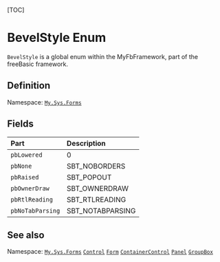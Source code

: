 [TOC]
# BevelStyle Enum
`BevelStyle` is a global enum within the MyFbFramework, part of the freeBasic framework.

## Definition
Namespace: [`My.Sys.Forms`](My.Sys.Forms.md)
## Fields
|Part|Description|
| :------------ | :------------ |
|`pbLowered`|0||
|`pbNone`|SBT_NOBORDERS||
|`pbRaised`|SBT_POPOUT||
|`pbOwnerDraw`|SBT_OWNERDRAW||
|`pbRtlReading`|SBT_RTLREADING||
|`pbNoTabParsing`|SBT_NOTABPARSING||
## See also
Namespace: [`My.Sys.Forms`](My.Sys.Forms.md)
[`Control`](Control.md)
[`Form`](Form.md)
[`ContainerControl`](ContainerControl.md)
[`Panel`](Panel.md)
[`GroupBox`](GroupBox.md)
